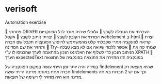 # verisoft
Automation exercise

	פתחתי DRIVER גלובלי שיהיה מוכר לכל הפונקציות
	העברתי את הטבלה לקובץ אקסל
	יצרתי ניתוב לקובץ
	המרתי את הקובץ לקובץ webelement ב-html
	יוצרת קריאה לפונקציה אחרי שקבלתי קלט מהמשתמש לחיפוש הפונקציה תקבל שם חברה ותחזיר את שם המדינה
	Try- אפשר ללכוד שגיאה אם לא מצא טבלה
	שמתי פה את הניתוב הנכון כדי לשלוף את האלמנט הנכון בהתאמה לערך שהכניסו לו ע"י XPATH
	הערך expectedText בפונקציה הזו החזירה את התוצאה בפונקציה של התוצאה 


במידה והיה יותר זמן הייתי עושה במקום הפונקציה של  findelement שהיא מוצאת רק חברה אחת באותה מדינה הייתי עושה findelements  וכך אם יש 2 חברות באותה מדינה הוא היה מחזיר לי רשימה של תוצאות.
